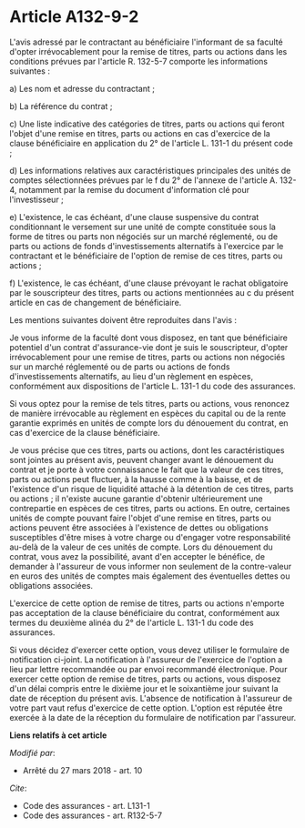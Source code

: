 # Article A132-9-2

L'avis adressé par le contractant au bénéficiaire l'informant de sa faculté d'opter irrévocablement pour la remise de titres,
parts ou actions dans les conditions prévues par l'article R. 132-5-7 comporte les informations suivantes :

a) Les nom et adresse du contractant ;

b) La référence du contrat ;

c) Une liste indicative des catégories de titres, parts ou actions qui feront l'objet d'une remise en titres, parts ou
actions en cas d'exercice de la clause bénéficiaire en application du 2° de l'article L. 131-1 du présent code ;

d) Les informations relatives aux caractéristiques principales des unités de comptes sélectionnées prévues par le f du 2° de
l'annexe de l'article A. 132-4, notamment par la remise du document d'information clé pour l'investisseur ;

e) L'existence, le cas échéant, d'une clause suspensive du contrat conditionnant le versement sur une unité de compte
constituée sous la forme de titres ou parts non négociés sur un marché réglementé, ou de parts ou actions de fonds
d'investissements alternatifs à l'exercice par le contractant et le bénéficiaire de l'option de remise de ces titres, parts
ou actions ;

f) L'existence, le cas échéant, d'une clause prévoyant le rachat obligatoire par le souscripteur des titres, parts ou actions
mentionnées au c du présent article en cas de changement de bénéficiaire.

Les mentions suivantes doivent être reproduites dans l'avis :

Je vous informe de la faculté dont vous disposez, en tant que bénéficiaire potentiel d'un contrat d'assurance-vie dont je
suis le souscripteur, d'opter irrévocablement pour une remise de titres, parts ou actions non négociés sur un marché
réglementé ou de parts ou actions de fonds d'investissements alternatifs, au lieu d'un règlement en espèces, conformément aux
dispositions de l'article L. 131-1 du code des assurances.

Si vous optez pour la remise de tels titres, parts ou actions, vous renoncez de manière irrévocable au règlement en espèces
du capital ou de la rente garantie exprimés en unités de compte lors du dénouement du contrat, en cas d'exercice de la clause
bénéficiaire.

Je vous précise que ces titres, parts ou actions, dont les caractéristiques sont jointes au présent avis, peuvent changer
avant le dénouement du contrat et je porte à votre connaissance le fait que la valeur de ces titres, parts ou actions peut
fluctuer, à la hausse comme à la baisse, et de l'existence d'un risque de liquidité attaché à la détention de ces titres,
parts ou actions ; il n'existe aucune garantie d'obtenir ultérieurement une contrepartie en espèces de ces titres, parts ou
actions. En outre, certaines unités de compte pouvant faire l'objet d'une remise en titres, parts ou actions peuvent être
associées à l'existence de dettes ou obligations susceptibles d'être mises à votre charge ou d'engager votre responsabilité
au-delà de la valeur de ces unités de compte. Lors du dénouement du contrat, vous avez la possibilité, avant d'en accepter le
bénéfice, de demander à l'assureur de vous informer non seulement de la contre-valeur en euros des unités de comptes mais
également des éventuelles dettes ou obligations associées.

L'exercice de cette option de remise de titres, parts ou actions n'emporte pas acceptation de la clause bénéficiaire du
contrat, conformément aux termes du deuxième alinéa du 2° de l'article L. 131-1 du code des assurances.

Si vous décidez d'exercer cette option, vous devez utiliser le formulaire de notification ci-joint. La notification à
l'assureur de l'exercice de l'option a lieu par lettre recommandée ou par envoi recommandé électronique. Pour exercer cette
option de remise de titres, parts ou actions, vous disposez d'un délai compris entre le dixième jour et le soixantième jour
suivant la date de réception du présent avis. L'absence de notification à l'assureur de votre part vaut refus d'exercice de
cette option. L'option est réputée être exercée à la date de la réception du formulaire de notification par l'assureur.

**Liens relatifs à cet article**

_Modifié par_:

  - Arrêté du 27 mars 2018 - art. 10

_Cite_:

  - Code des assurances - art. L131-1
  - Code des assurances - art. R132-5-7
